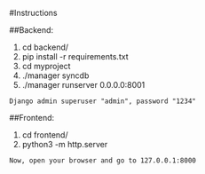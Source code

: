 #Instructions

##Backend:
1. cd backend/
2. pip install -r requirements.txt
3. cd myproject
4. ./manager syncdb
5. ./manager runserver 0.0.0.0:8001

```
Django admin superuser "admin", password "1234"
```

##Frontend:
1. cd frontend/
2. python3 -m http.server
```
Now, open your browser and go to 127.0.0.1:8000
```